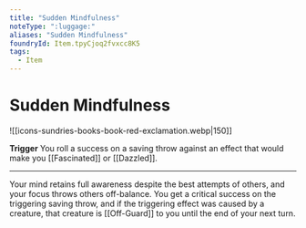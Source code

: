 ```yaml
---
title: "Sudden Mindfulness"
noteType: ":luggage:"
aliases: "Sudden Mindfulness"
foundryId: Item.tpyCjoq2fvxcc8K5
tags:
  - Item
---
```


# Sudden Mindfulness
![[icons-sundries-books-book-red-exclamation.webp|150]]

**Trigger** You roll a success on a saving throw against an effect that would make you [[Fascinated]] or [[Dazzled]].

* * *

Your mind retains full awareness despite the best attempts of others, and your focus throws others off-balance. You get a critical success on the triggering saving throw, and if the triggering effect was caused by a creature, that creature is [[Off-Guard]] to you until the end of your next turn.
